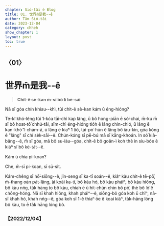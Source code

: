 ```yaml
---
chapter: Sió-tâi ê Blog
title: 01. 世界m̄是我--ê
author: Tân Sió-tâi
date: 2023-12-04
category: chheh
show_chapter: 1
layout: post
toc: true
---
```


## 〈01〉
#  世界m̄是我--ê
> **Chit-ê sè-kan m̄-sī bô lí bē-sái**

Nā sī góa chín khiau--khì, tùi chit-ê sè-kan kám ū éng-hióng?

Té-kî khó-lêng tùi 1-kóa tāi-chì kap lâng, ū bô hong-piān ē só͘-chai, m̄-ku m̄ sī bô hoat-tō͘ chhú-tāi, sīm-chì éng-hióng tio̍h ê lâng chin-chió, ū lâng ē kan-khó͘ 1-chām-á, ū lâng ē kiaⁿ 1 tiô, tāi-pō͘-hūn ê lâng bô iàu-kín, góa kóng ê "lâng" sī chí se̍k-sāi--ê. Chún-kóng sī pē-bú mā sī kāng-khoán. In só͘ kià-bāng--ê, m̄ sī góa, mā bô su-iàu--góa, chi̍t-ê bô goān-ì koh thè in siu-bóe ê kiáⁿ sī bô kè-ta̍t--ê.

Kám ū chia pi-koan?

Che, m̄-sī pi-koan, sī sū-si̍t. 

Kám-chêng sī hō͘-siōng--ê, jîn-seng sī ka-tī soán--ê, kiâⁿ kàu chit-ê tē-pō͘, m̄-thang oàn pa̍t-lâng, ài koài ka-tī, bó kàu hó, bô kàu pháiⁿ, bô kàu hiông, bô kàu nńg, ta̍k hāng to bô kàu, chiah ē ū hit-chūn chīn bô pō͘, thè bô lō͘ ê chōng-hóng. Nā sī khah hiông, khah pháiⁿ--ê, siōng-bô góa koh ū chîⁿ, nā-sī khah hó, khah nńg--ê, góa koh sī 1-ê thiaⁿ ōe ê koai kiáⁿ, ta̍k-hāng lóng bô kàu, to ē ta̍k hāng lóng bô.


### 【2022/12/04】

